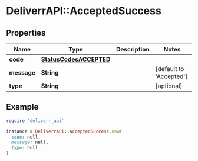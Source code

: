 # DeliverrAPI::AcceptedSuccess

## Properties

| Name | Type | Description | Notes |
| ---- | ---- | ----------- | ----- |
| **code** | [**StatusCodesACCEPTED**](StatusCodesACCEPTED.md) |  |  |
| **message** | **String** |  | [default to &#39;Accepted&#39;] |
| **type** | **String** |  | [optional] |

## Example

```ruby
require 'deliverr_api'

instance = DeliverrAPI::AcceptedSuccess.new(
  code: null,
  message: null,
  type: null
)
```

